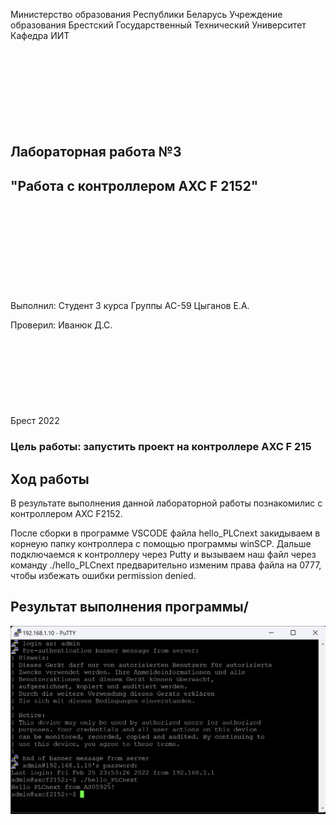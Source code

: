 Министерство образования Республики Беларусь
Учреждение образования Брестский Государственный Технический Университет
Кафедра ИИТ
<br/><br/><br/><br/><br/><br/><br/><br/><br/>
## Лабораторная работа №3
## "Работа с контроллером AXC F 2152"
<br/><br/><br/><br/><br/><br/><br/><br/><br/>
Выполнил:
Студент 3 курса
Группы АС-59
Цыганов Е.А.

Проверил:
Иванюк Д.С.
<br/><br/><br/><br/><br/><br/><br/><br/><br/>
Брест 2022

### Цель работы: запустить проект на контроллере AXC F 215
## Ход работы 

В результате выполнения данной лабораторной работы познакомилис с контроллером AXC F2152.

После сборки в программе VSCODE файла hello_PLCnext закидываем в корнеую папку контроллера с помощью программы winSCP. Дальше подключаемся к контроллеру через Putty и вызываем наш файл через команду ./hello_PLCnext
предварительно изменим права файла на 0777, чтобы избежать ошибки permission denied.
## Результат выполнения программы/

![Отчет](https://raw.githubusercontent.com/brstu/MMIPU-2022/b0837e11bc1624cb33b4c858e6b60b38c406c82c/trunk/as005925/task_03/doc/image/console.png)

